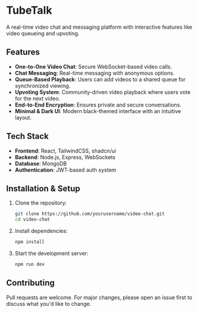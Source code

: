 # TubeTalk

A real-time video chat and messaging platform with interactive features like video queueing and upvoting.

## Features
- **One-to-One Video Chat**: Secure WebSocket-based video calls.
- **Chat Messaging**: Real-time messaging with anonymous options.
- **Queue-Based Playback**: Users can add videos to a shared queue for synchronized viewing.
- **Upvoting System**: Community-driven video playback where users vote for the next video.
- **End-to-End Encryption**: Ensures private and secure conversations.
- **Minimal & Dark UI**: Modern black-themed interface with an intuitive layout.

## Tech Stack
- **Frontend**: React, TailwindCSS, shadcn/ui
- **Backend**: Node.js, Express, WebSockets
- **Database**: MongoDB
- **Authentication**: JWT-based auth system

## Installation & Setup
1. Clone the repository:
   ```bash
   git clone https://github.com/yourusername/video-chat.git
   cd video-chat
   ```
2. Install dependencies:
   ```bash
   npm install
   ```
3. Start the development server:
   ```bash
   npm run dev
   ```

## Contributing
Pull requests are welcome. For major changes, please open an issue first to discuss what you'd like to change.
